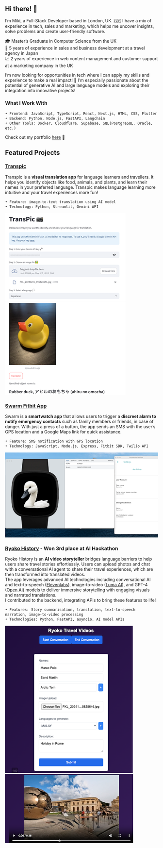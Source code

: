 ## Hi there! 👋

I’m Miki, a Full-Stack Developer based in London, UK. 🇬🇧 
I have a mix of experience in tech, sales and marketing, which helps me uncover insights, solve problems and create user-friendly software.

🎓 Master’s Graduate in Computer Science from the UK
<br>
🧳 5 years of experience in sales and business development at a travel agency in Japan
<br>
📈 2 years of experience in web content management and customer support at a marketing company in the UK

I’m now looking for opportunities in tech where I can apply my skills and experience to make a real impact! 💪 I’m especially passionate about the potential of generative AI and large language models and exploring their integration into innovative projects! 

### What I Work With

	• Frontend: JavaScript, TypeScript, React, Next.js, HTML, CSS, Flutter
	• Backend: Python, Node.js, FastAPI, Langchain
	• Other Tools: Docker, Cloudflare, Supabase, SQL(PostgreSQL, Oracle, etc.)

Check out my portfolio [here](https://mikistation.com/) 👀

## Featured Projects

### [Transpic](https://transpic.streamlit.app/)
Transpic is a **visual translation app** for language learners and travellers. It helps you identify objects like food, animals, and plants, and learn their names in your preferred language. Transpic makes language learning more intuitive and your travel experiences more fun!

    • Feature: image-to-text translation using AI model
    • Technology: Python, Streamlit, Gemini API

![Transpic](transpic1.png) ![Transpic](transpic2.png)

### [Swarm Fitbit App](https://github.com/3miki/swarm-fitbit-alarm)
Swarm is a **smartwatch app** that allows users to trigger a **discreet alarm to notify emergency contacts** such as family members or friends, in case of danger. With just a press of a button, the app sends an SMS with the user’s GPS location and a Google Maps link for quick assistance.

    • Feature: SMS notification with GPS location
    • Technology: JavaScript, Node.js, Express, Fitbit SDK, Twilio API

![Swarm](swarm.png)

### [Ryoko History](https://github.com/ben-xD/ryoko-history) - Won 3rd place at AI Hackathon
Ryoko History is an **AI video storyteller** bridges language barriers to help users share travel stories effortlessly. Users can upload photos and chat with a conversational AI agent to share their travel experiences, which are then transformed into translated videos. 
<br>
The app leverages advanced AI technologies including conversational AI and text-to-speech ([Elevenlabs](https://elevenlabs.io/)), image-to-video ([Luma AI](https://lumalabs.ai/)), and GPT-4 ([Open AI](https://openai.com/)) models to deliver immersive storytelling with engaging visuals and narrated translations. 
<br>
I contributed to the backend, integrating APIs to bring these features to life!

	• Features: Story summarisation, translation, text-to-speech narration, image-to-video processing
	• Technologies: Python, FastAPI, asyncio, AI model APIs

![Ryoko History 1](ryoko1.png)![Ryoko History 2](ryoko2.png)